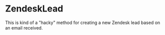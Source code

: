 # ZendeskLead
This is kind of a "hacky" method for creating a new Zendesk lead based on an email received.

